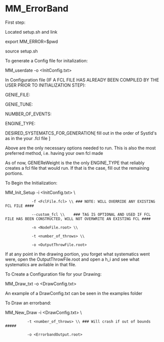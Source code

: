 # MM_ErrorBand

First step:

Located setup.sh and link 
  
  export MM_ERROR=$pwd

source setup.sh

To generate a Config file for initalization:
  
  MM_userdate -o <InitConfig.txt>

In Configuration file (IF A FCL FILE HAS ALREADY BEEN COMPILED BY THE USER PRIOR TO INITIALIZATION STEP):

  GENIE_FILE:
 
  GENIE_TUNE:
  
  NUMBER_OF_EVENTS:
  
  ENGINE_TYPE:
  
  DESIRED_SYSTEMATCS_FOR_GENERATION[
    fill out in the order of SystId's as in the your .fcl file
  ]

  Above are the only necessary options needed to run. This is also the most preferred method, i.e. having your own fcl made
  
  As of now, GENIEReWeight is the the only ENGINE_TYPE that reliably creates a fcl file that would run. If that is the case, fill out
  the remaining portions.
  
  

To Begin the Initialization:
  
  MM_Init_Setup -i <InitConfig.txt> \\
  
                -f <FclFile.fcl> \\ ### NOTE: WILL OVERRIDE ANY EXISTING FCL FILE #### 
                
                --custom_fcl \\    ### TAG IS OPTIONAL AND USED IF FCL FILE HAS BEEN CONSTRUCTED, WILL NOT OVERWRITE AN EXISTING FCL ####
                
                -n <NodeFile.root> \\
                
                -t <number_of_throws> \\

                -o <OutputThrowFile.root> 


  If at any point in the drawing portion, you forget what systematics went were, open the OutputThrowFile.root and open a h_i and see
  what systematics are avilable in that file.


To Create a Configuration file for your Drawing:
  
  MM_Draw_txt -o <DrawConfig.txt>

  An example of a DrawConfig.txt can be seen in the examples folder

To Draw an errorband:
 
  MM_New_Draw -i <DrawConfig.txt> \\
  
              -t <number_of_throws> \\ ### Will crash if out of bounds #####
              
              -o <ErrorbandOutput.root>

